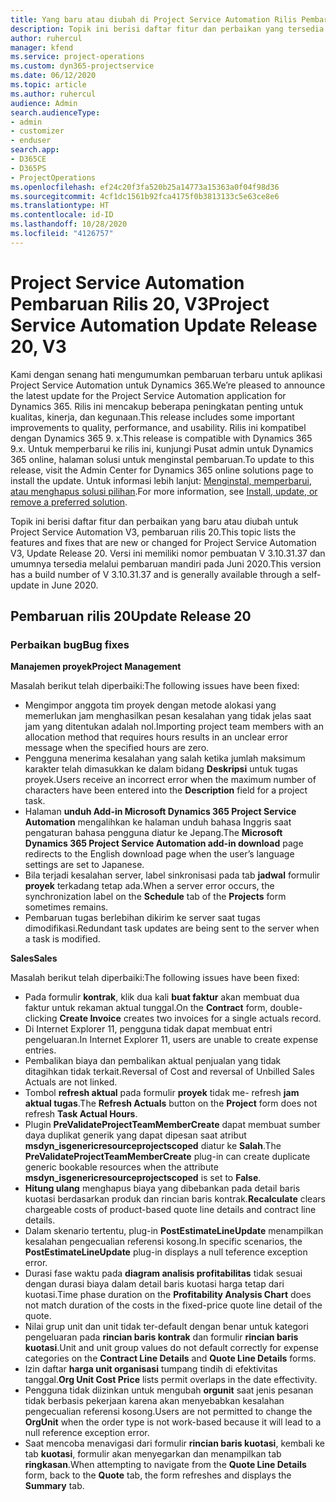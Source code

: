 ```yaml
---
title: Yang baru atau diubah di Project Service Automation Rilis Pembaruan 20, V3
description: Topik ini berisi daftar fitur dan perbaikan yang tersedia di Project Service Automation V3, pembaruan rilis 20, V3
author: ruhercul
manager: kfend
ms.service: project-operations
ms.custom: dyn365-projectservice
ms.date: 06/12/2020
ms.topic: article
ms.author: ruhercul
audience: Admin
search.audienceType:
- admin
- customizer
- enduser
search.app:
- D365CE
- D365PS
- ProjectOperations
ms.openlocfilehash: ef24c20f3fa520b25a14773a15363a0f04f98d36
ms.sourcegitcommit: 4cf1dc1561b92fca4175f0b3813133c5e63ce8e6
ms.translationtype: HT
ms.contentlocale: id-ID
ms.lasthandoff: 10/28/2020
ms.locfileid: "4126757"
---
```

# <a name="project-service-automation-update-release-20-v3"></a><span data-ttu-id="24fea-103">Project Service Automation Pembaruan Rilis 20, V3</span><span class="sxs-lookup"><span data-stu-id="24fea-103">Project Service Automation Update Release 20, V3</span></span>

<span data-ttu-id="24fea-104">Kami dengan senang hati mengumumkan pembaruan terbaru untuk aplikasi Project Service Automation untuk Dynamics 365.</span><span class="sxs-lookup"><span data-stu-id="24fea-104">We’re pleased to announce the latest update for the Project Service Automation application for Dynamics 365.</span></span> <span data-ttu-id="24fea-105">Rilis ini mencakup beberapa peningkatan penting untuk kualitas, kinerja, dan kegunaan.</span><span class="sxs-lookup"><span data-stu-id="24fea-105">This release includes some important improvements to quality, performance, and usability.</span></span> <span data-ttu-id="24fea-106">Rilis ini kompatibel dengan Dynamics 365 9. x.</span><span class="sxs-lookup"><span data-stu-id="24fea-106">This release is compatible with Dynamics 365 9.x.</span></span> <span data-ttu-id="24fea-107">Untuk memperbarui ke rilis ini, kunjungi Pusat admin untuk Dynamics 365 online, halaman solusi untuk menginstal pembaruan.</span><span class="sxs-lookup"><span data-stu-id="24fea-107">To update to this release, visit the Admin Center for Dynamics 365 online solutions page to install the update.</span></span> <span data-ttu-id="24fea-108">Untuk informasi lebih lanjut: [Menginstal, memperbarui, atau menghapus solusi pilihan](https://docs.microsoft.com/power-platform/admin/install-remove-preferred-solution).</span><span class="sxs-lookup"><span data-stu-id="24fea-108">For more information, see [Install, update, or remove a preferred solution](https://docs.microsoft.com/power-platform/admin/install-remove-preferred-solution).</span></span>

<span data-ttu-id="24fea-109">Topik ini berisi daftar fitur dan perbaikan yang baru atau diubah untuk Project Service Automation V3, pembaruan rilis 20.</span><span class="sxs-lookup"><span data-stu-id="24fea-109">This topic lists the features and fixes that are new or changed for Project Service Automation V3, Update Release 20.</span></span> <span data-ttu-id="24fea-110">Versi ini memiliki nomor pembuatan V 3.10.31.37 dan umumnya tersedia melalui pembaruan mandiri pada Juni 2020.</span><span class="sxs-lookup"><span data-stu-id="24fea-110">This version has a build number of V 3.10.31.37 and is generally available through a self-update in June 2020.</span></span>

## <a name="update-release-20"></a><span data-ttu-id="24fea-111">Pembaruan rilis 20</span><span class="sxs-lookup"><span data-stu-id="24fea-111">Update Release 20</span></span>

### <a name="bug-fixes"></a><span data-ttu-id="24fea-112">Perbaikan bug</span><span class="sxs-lookup"><span data-stu-id="24fea-112">Bug fixes</span></span>

<span data-ttu-id="24fea-113">**Manajemen proyek**</span><span class="sxs-lookup"><span data-stu-id="24fea-113">**Project Management**</span></span>

<span data-ttu-id="24fea-114">Masalah berikut telah diperbaiki:</span><span class="sxs-lookup"><span data-stu-id="24fea-114">The following issues have been fixed:</span></span>

- <span data-ttu-id="24fea-115">Mengimpor anggota tim proyek dengan metode alokasi yang memerlukan jam menghasilkan pesan kesalahan yang tidak jelas saat jam yang ditentukan adalah nol.</span><span class="sxs-lookup"><span data-stu-id="24fea-115">Importing project team members with an allocation method that requires hours results in an unclear error message when the specified hours are zero.</span></span>
- <span data-ttu-id="24fea-116">Pengguna menerima kesalahan yang salah ketika jumlah maksimum karakter telah dimasukkan ke dalam bidang **Deskripsi** untuk tugas proyek.</span><span class="sxs-lookup"><span data-stu-id="24fea-116">Users receive an incorrect error when the maximum number of characters have been entered into the **Description** field for a project task.</span></span>
- <span data-ttu-id="24fea-117">Halaman **unduh Add-in Microsoft Dynamics 365 Project Service Automation** mengalihkan ke halaman unduh bahasa Inggris saat pengaturan bahasa pengguna diatur ke Jepang.</span><span class="sxs-lookup"><span data-stu-id="24fea-117">The **Microsoft Dynamics 365 Project Service Automation add-in download** page redirects to the English download page when the user’s language settings are set to Japanese.</span></span>
- <span data-ttu-id="24fea-118">Bila terjadi kesalahan server, label sinkronisasi pada tab **jadwal** formulir **proyek** terkadang tetap ada.</span><span class="sxs-lookup"><span data-stu-id="24fea-118">When a server error occurs, the synchronization label on the **Schedule** tab of the **Projects** form sometimes remains.</span></span>
- <span data-ttu-id="24fea-119">Pembaruan tugas berlebihan dikirim ke server saat tugas dimodifikasi.</span><span class="sxs-lookup"><span data-stu-id="24fea-119">Redundant task updates are being sent to the server when a task is modified.</span></span>

<span data-ttu-id="24fea-120">**Sales**</span><span class="sxs-lookup"><span data-stu-id="24fea-120">**Sales**</span></span>

<span data-ttu-id="24fea-121">Masalah berikut telah diperbaiki:</span><span class="sxs-lookup"><span data-stu-id="24fea-121">The following issues have been fixed:</span></span>

- <span data-ttu-id="24fea-122">Pada formulir **kontrak**, klik dua kali **buat faktur** akan membuat dua faktur untuk rekaman aktual tunggal.</span><span class="sxs-lookup"><span data-stu-id="24fea-122">On the **Contract** form, double-clicking **Create Invoice** creates two invoices for a single actuals record.</span></span>
- <span data-ttu-id="24fea-123">Di Internet Explorer 11, pengguna tidak dapat membuat entri pengeluaran.</span><span class="sxs-lookup"><span data-stu-id="24fea-123">In Internet Explorer 11, users are unable to create expense entries.</span></span>
- <span data-ttu-id="24fea-124">Pembalikan biaya dan pembalikan aktual penjualan yang tidak ditagihkan tidak terkait.</span><span class="sxs-lookup"><span data-stu-id="24fea-124">Reversal of Cost and reversal of Unbilled Sales Actuals are not linked.</span></span>
- <span data-ttu-id="24fea-125">Tombol **refresh aktual** pada formulir **proyek** tidak me- refresh **jam aktual tugas**.</span><span class="sxs-lookup"><span data-stu-id="24fea-125">The **Refresh Actuals** button on the **Project** form does not refresh **Task Actual Hours**.</span></span>
- <span data-ttu-id="24fea-126">Plugin **PreValidateProjectTeamMemberCreate** dapat membuat sumber daya duplikat generik yang dapat dipesan saat atribut **msdyn_isgenericresourceprojectscoped** diatur ke **Salah**.</span><span class="sxs-lookup"><span data-stu-id="24fea-126">The **PreValidateProjectTeamMemberCreate** plug-in can create duplicate generic bookable resources when the attribute **msdyn_isgenericresourceprojectscoped** is set to **False**.</span></span>
- <span data-ttu-id="24fea-127">**Hitung ulang** menghapus biaya yang dibebankan pada detail baris kuotasi berdasarkan produk dan rincian baris kontrak.</span><span class="sxs-lookup"><span data-stu-id="24fea-127">**Recalculate** clears chargeable costs of product-based quote line details and contract line details.</span></span>
- <span data-ttu-id="24fea-128">Dalam skenario tertentu, plug-in **PostEstimateLineUpdate** menampilkan kesalahan pengecualian referensi kosong.</span><span class="sxs-lookup"><span data-stu-id="24fea-128">In specific scenarios, the **PostEstimateLineUpdate** plug-in displays a null teference exception error.</span></span>
- <span data-ttu-id="24fea-129">Durasi fase waktu pada **diagram analisis profitabilitas** tidak sesuai dengan durasi biaya dalam detail baris kuotasi harga tetap dari kuotasi.</span><span class="sxs-lookup"><span data-stu-id="24fea-129">Time phase duration on the **Profitability Analysis Chart** does not match duration of the costs in the fixed-price quote line detail of the quote.</span></span>
- <span data-ttu-id="24fea-130">Nilai grup unit dan unit tidak ter-default dengan benar untuk kategori pengeluaran pada **rincian baris kontrak** dan formulir **rincian baris kuotasi**.</span><span class="sxs-lookup"><span data-stu-id="24fea-130">Unit and unit group values do not default correctly for expense categories on the **Contract Line Details** and **Quote Line Details** forms.</span></span>
- <span data-ttu-id="24fea-131">Izin daftar **harga unit organisasi** tumpang tindih di efektivitas tanggal.</span><span class="sxs-lookup"><span data-stu-id="24fea-131">**Org Unit Cost Price** lists permit overlaps in the date effectivity.</span></span>
- <span data-ttu-id="24fea-132">Pengguna tidak diizinkan untuk mengubah **orgunit** saat jenis pesanan tidak berbasis pekerjaan karena akan menyebabkan kesalahan pengecualian referensi kosong.</span><span class="sxs-lookup"><span data-stu-id="24fea-132">Users are not permitted to change the **OrgUnit** when the order type is not work-based because it will lead to a null reference exception error.</span></span>
- <span data-ttu-id="24fea-133">Saat mencoba menavigasi dari formulir **rincian baris kuotasi**, kembali ke tab **kuotasi**, formulir akan menyegarkan dan menampilkan tab **ringkasan**.</span><span class="sxs-lookup"><span data-stu-id="24fea-133">When attempting to navigate from the **Quote Line Details** form, back to the **Quote** tab, the form refreshes and displays the **Summary** tab.</span></span>
